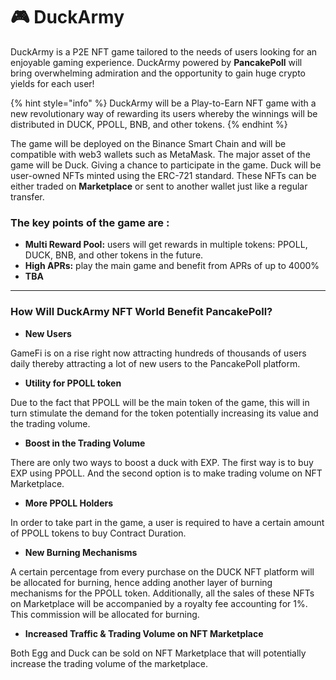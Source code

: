 # 🎮 DuckArmy

DuckArmy is a P2E NFT game tailored to the needs of users looking for an enjoyable gaming experience. DuckArmy powered by **PancakePoll** will bring overwhelming admiration and the opportunity to gain huge crypto yields for each user!

{% hint style="info" %}
DuckArmy will be a Play-to-Earn NFT game with a new revolutionary way of rewarding its users whereby the winnings will be distributed in DUCK, PPOLL, BNB, and other tokens.
{% endhint %}

The game will be deployed on the Binance Smart Chain and will be compatible with web3 wallets such as MetaMask. The major asset of the game will be Duck. Giving a chance to participate in the game. Duck will be user-owned NFTs minted using the ERC-721 standard. These NFTs can be either traded on **Marketplace** or sent to another wallet just like a regular transfer.

### The key points of the game are :

* **Multi Reward Pool:** users will get rewards in multiple tokens: PPOLL, DUCK, BNB, and other tokens in the future.&#x20;
* **High APRs:** play the main game and benefit from APRs of up to 4000%
* **TBA**

****

### How Will DuckArmy **NF**T World Benefit PancakePoll?

* **New Users**

GameFi is on a rise right now attracting hundreds of thousands of users daily thereby attracting a lot of new users to the PancakePoll platform.

* **Utility for PPOLL token**

Due to the fact that PPOLL will be the main token of the game, this will in turn stimulate the demand for the token potentially increasing its value and the trading volume.

* **Boost in the Trading Volume**

There are only two ways to boost a duck with EXP. The first way is to buy EXP using PPOLL. And the second option is to make trading volume on NFT Marketplace.

* **More PPOLL Holders**

In order to take part in the game, a user is required to have a certain amount of PPOLL tokens to buy Contract Duration.

* **New Burning Mechanisms**

A certain percentage from every purchase on the DUCK NFT platform will be allocated for burning, hence adding another layer of burning mechanisms for the PPOLL token. Additionally, all the sales of these NFTs on Marketplace will be accompanied by a royalty fee accounting for 1%. This commission will be allocated for burning.

* **Increased Traffic & Trading Volume on NFT Marketplace**

Both Egg and Duck can be sold on NFT Marketplace that will potentially increase the trading volume of the marketplace.




